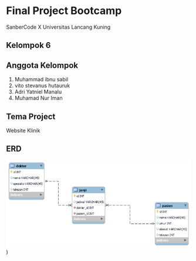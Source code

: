 # Final Project Bootcamp
SanberCode X Universitas Lancang Kuning

## Kelompok 6

## Anggota Kelompok
1. Muhammad ibnu sabil
2. vito stevanus hutauruk
3. Adri Yatniel Manalu
4. Muhamad Nur Iman

## Tema Project
Website Klinik

## ERD
![Gambar ERD](ERD/ERD_Klinik.png))



